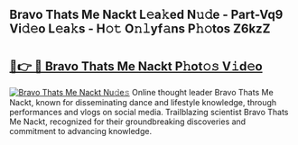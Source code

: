 ## Bravo Thats Me Nackt L𝚎a𝚔ed N𝚞𝚍e - Part-Vq9 Vi𝚍𝚎o L𝚎a𝚔s - H𝚘𝚝 O𝚗𝚕yf𝚊ns P𝚑𝚘tos Z6kzZ

# <h2><a href="http://kfefgh.oniu.top/?m=Bravo+Thats+Me+Nackt">🔗👉 🔴 Bravo Thats Me Nackt P𝚑ot𝚘𝚜 V𝚒d𝚎o</a></h2>

[![Bravo Thats Me Nackt Nu𝚍e𝚜](https://i.imgur.com/0qMVB7G.gif)](http://kfefgh.oniu.top/?m=Bravo+Thats+Me+Nackt)
Online thought leader Bravo Thats Me Nackt, known for disseminating dance and lifestyle knowledge, through performances and vlogs on social media. Trailblazing scientist Bravo Thats Me Nackt, recognized for their groundbreaking discoveries and commitment to advancing knowledge.  
